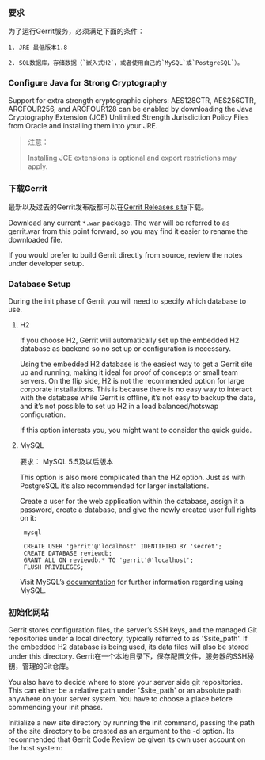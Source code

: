 
### 要求

为了运行Gerrit服务，必须满足下面的条件：

    1. JRE 最低版本1.8

    2. SQL数据库，存储数据（`嵌入式H2`，或者使用自己的`MySQL`或`PostgreSQL`）。

### Configure Java for Strong Cryptography

Support for extra strength cryptographic ciphers: AES128CTR, AES256CTR, ARCFOUR256, and ARCFOUR128 can be enabled by downloading the Java Cryptography Extension (JCE) Unlimited Strength Jurisdiction Policy Files from Oracle and installing them into your JRE.

> 注意：
>
> Installing JCE extensions is optional and export restrictions may apply.

### 下载Gerrit

最新以及过去的Gerrit发布版都可以在[Gerrit Releases site](https://www.gerritcodereview.com/download/index.html)下载。

Download any current `*.war` package. The war will be referred to as gerrit.war from this point forward, so you may find it easier to rename the downloaded file.

If you would prefer to build Gerrit directly from source, review the notes under developer setup.

### Database Setup

During the init phase of Gerrit you will need to specify which database to use.

1. H2

    If you choose H2, Gerrit will automatically set up the embedded H2 database as backend so no set up or configuration is necessary.

    Using the embedded H2 database is the easiest way to get a Gerrit site up and running, making it ideal for proof of concepts or small team servers. On the flip side, H2 is not the recommended option for large corporate installations. This is because there is no easy way to interact with the database while Gerrit is offline, it’s not easy to backup the data, and it’s not possible to set up H2 in a load balanced/hotswap configuration.

    If this option interests you, you might want to consider the quick guide.

2. MySQL

    要求： MySQL 5.5及以后版本

    This option is also more complicated than the H2 option. Just as with PostgreSQL it’s also recommended for larger installations.

    Create a user for the web application within the database, assign it a password, create a database, and give the newly created user full rights on it:

        mysql

        CREATE USER 'gerrit'@'localhost' IDENTIFIED BY 'secret';
        CREATE DATABASE reviewdb;
        GRANT ALL ON reviewdb.* TO 'gerrit'@'localhost';
        FLUSH PRIVILEGES;

    Visit MySQL’s [documentation](http://dev.mysql.com/doc/) for further information regarding using MySQL.

### 初始化网站

Gerrit stores configuration files, the server’s SSH keys, and the managed Git repositories under a local directory, typically referred to as '$site_path'. If the embedded H2 database is being used, its data files will also be stored under this directory.
Gerrit在一个本地目录下，保存配置文件，服务器的SSH秘钥，管理的Git仓库。

You also have to decide where to store your server side git repositories. This can either be a relative path under '$site_path' or an absolute path anywhere on your server system. You have to choose a place before commencing your init phase.

Initialize a new site directory by running the init command, passing the path of the site directory to be created as an argument to the -d option. Its recommended that Gerrit Code Review be given its own user account on the host system: